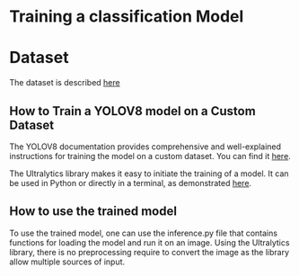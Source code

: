 # Training a classification Model

# Dataset
The dataset is described [here](https://github.com/datalab-mi/Basegun-ml/wiki/Classification-dataset)

## How to Train a YOLOV8 model on a Custom Dataset
The YOLOV8 documentation provides comprehensive and well-explained instructions for training the model on a custom dataset. You can find it [here](https://docs.ultralytics.com/modes/train/).

The Ultralytics library makes it easy to initiate the training of a model. It can be used in Python or directly in a terminal, as demonstrated [here](https://docs.ultralytics.com/tasks/pose/#train).

## How to use the trained model
To use the trained model, one can use the inference.py file that contains functions for loading the model and run it on an image. Using the Ultralytics library, there is no preprocessing require to convert the image as the library allow multiple sources of input.
